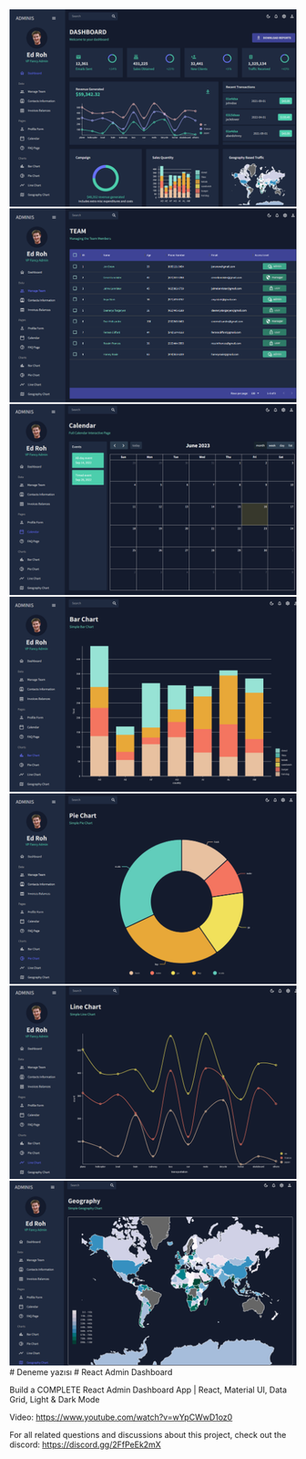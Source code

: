 <img src="Önİzleme/1.png">
<img src="Önİzleme/2.png">
<img src="Önİzleme/3.png">
<img src="Önİzleme/4.png">
<img src="Önİzleme/5.png">
<img src="Önİzleme/6.png">
<img src="Önİzleme/7.png">
# Deneme yazısı
# React Admin Dashboard

Build a COMPLETE React Admin Dashboard App | React, Material UI, Data Grid, Light & Dark Mode

Video: https://www.youtube.com/watch?v=wYpCWwD1oz0

For all related questions and discussions about this project, check out the discord: https://discord.gg/2FfPeEk2mX
